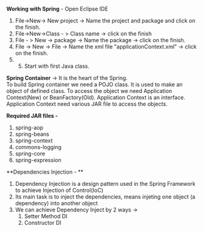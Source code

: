 **Working with Spring** - 
  Open Eclipse IDE
  1. File->New-> New project -> Name the project and package and click on the finish.
  2. File->New->Class - > Class name -> click on the finish
  3. File - > New -> package -> Name the package -> click on the finish.
  4. File -> New -> File -> Name the xml file "applicationContext.xml" -> click on the finish.
  5. 5. Start with first Java class.

**Spring Container** -> 
  It is the heart of the Spring.  
  To build Spring container we need a POJO class.
  It is used to make an object of defined class.
  To access the object we need Application Context(New) or BeanFactory(Old).
  Application Context is an interface.
  Application Context need various JAR file to access the objects.

**Required JAR files -**
  1. spring-aop
  2. spring-beans
  3. spring-context
  4. commons-logging
  5. spring-core
  6. spring-expression
  
   
**Dependencies Injection - **
1. Dependency Injection is a design pattern used in the Spring Framework to achieve Injection of Control(IoC)
2. Its main task is to inject the dependencies, means injeting one object (a dependency) into another object
3. We can achieve Dependency Inject by 2 ways ->
     1. Setter Method DI
     2. Constructor DI
  
